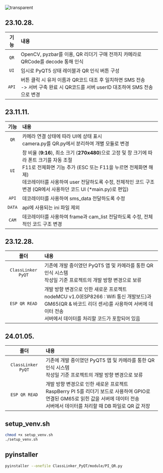![transparent](https://capsule-render.vercel.app/api?type=transparent&fontColor=A991E5&text=CLASS%20LINKER&height=150&fontSize=60&desc=By%20Joffice%20:%20Kim,%20Seo,%20Goe&descAlignY=75&descAlign=60)


## 23.10.28. 
 기능 | 내용 
:--:|:---
`QR` | OpenCV, pyzbar를 이용, QR 리더기 구매 전까지 카메라로 QRCode를 decode 통해 인식 
`UI` | 임시로 PyQT5 상태 레이블과 QR 인식 버튼 구성
`API` | 버튼 클릭 시 유저 이름과 QR코드 대조 후 일치하면 SMS 전송 </br> -> 서버 구축 완료 시 QR코드를 서버 userID 대조하여 SMS 전송으로 변경

## 23.11.11. 
 기능 | 내용 
:--:|:---
`QR` | 카메라 연결 상태에 따라 UI에 상태 표시 </br> camera.py를 QR.py에서 분리하여 개별 모듈로 변경
`UI` | 창 비율 (**9:16**), 최소 크기 (**270x480**)으로 고정 및 창 크기에 따라 폰트 크기를 자동 조절 </br> F11로 전체화면 기능 추가 (ESC 또는 F11을 누르면 전체화면 해제) </br> 데코레이터를 사용하여 user 전달하도록 수정, 전체적인 코드 구조 변경 (QR에서 사용하던 코드 UI (*main.py)로 편입)
`API` | 데코레이터를 사용하여 sms_data 전달하도록 수정
`DATA` | api에 사용되는 ini 파일 제외 
`CAM` | 데코레이터를 사용하여 frame과 cam_list 전달하도록 수정, 전체적인 코드 구조 변경

## 23.12.28.
 폴더 | 내용 
:--:|:---
`ClassLinker PyQT` | 기존에 개발 중이였던 PyQT5 앱 및 카메라를 통한 QR 인식 시스템</br>작성일 기준 프로젝트의 개발 방향 변경으로 보류 
`ESP QR READ` | 개발 방향 변경으로 인한 새로운 프로젝트</br> nodeMCU v1.0(ESP8266 : Wifi 통신 개발보드)과 GM65(QR & 바코드 리더 센서)를 사용하여 서버에 데이터 전송</br>서버에서 데이터를 처리할 코드가 포함되어 있음

## 24.01.05.
 폴더 | 내용 
:--:|:---
`ClassLinker PyQT` | 기존에 개발 중이였던 PyQT5 앱 및 카메라를 통한 QR 인식 시스템</br>작성일 기준 프로젝트의 개발 방향 변경으로 보류 
`ESP QR READ` | 개발 방향 변경으로 인한 새로운 프로젝트</br> RaspBerry PI 5를 리더기 보드로 사용하여 GPIO로 연결된 GM65로 읽힌 값을 서버에 데이터 전송</br>서버에서 데이터를 처리할 때 DB 파일로 QR 값 저장

## setup_venv.sh
```bash
chmod +x setup_venv.sh
./setup_venv.sh
```

## pyinstaller 
```bash
pyinstaller --onefile ClassLinker_PyQT/module/PI_QR.py
```